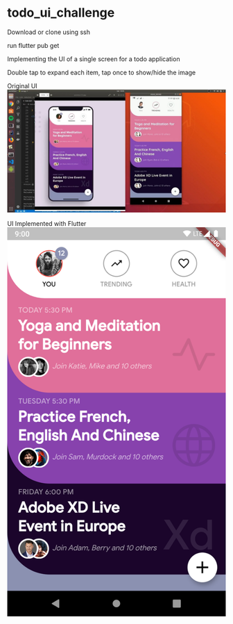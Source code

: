 # todo_ui_challenge

Download or clone using ssh

run flutter pub get

Implementing the UI of a single screen for a todo application

Double tap to expand each item, tap once to show/hide the image

Original UI
![Original UI Screenshot](todo_yt_screenshot.jpg)

UI Implemented with Flutter
![Flutter UI Screenshot](todo_flutter.png)
